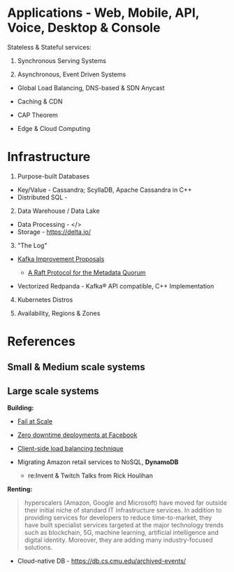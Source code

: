 # Applications - Web, Mobile, API, Voice, Desktop & Console

Stateless & Stateful services: 

1. Synchronous Serving Systems

2. Asynchronous, Event Driven Systems

* Global Load Balancing, DNS-based & SDN Anycast

* Caching & CDN

* CAP Theorem

* Edge & Cloud Computing

# Infrastructure
 
1. Purpose-built Databases

* Key/Value - Cassandra; ScyllaDB, Apache Cassandra in C++
* Distributed SQL - 

2. Data Warehouse / Data Lake

* Data Processing - </>
* Storage - https://delta.io/

3. "The Log"

* [Kafka Improvement Proposals](https://cwiki.apache.org/confluence/display/KAFKA/Kafka+Improvement+Proposals)
  * [A Raft Protocol for the Metadata Quorum](https://cwiki.apache.org/confluence/display/KAFKA/KIP-595%3A+A+Raft+Protocol+for+the+Metadata+Quorum)
  
* Vectorized Redpanda - Kafka® API compatible, C++ Implementation
 
4. Kubernetes Distros

5. Availability, Regions & Zones

# References

## Small & Medium scale systems

## Large scale systems

**Building:**
* [Fail at Scale](https://queue.acm.org/detail.cfm?id=2839461)
* [Zero downtime deployments at Facebook](https://dl.acm.org/doi/abs/10.1145/3387514.3405885)

* [Client-side load balancing technique](https://blog.twitter.com/engineering/en_us/topics/infrastructure/2019/daperture-load-balancer.html)

* Migrating Amazon retail services to NoSQL, **DynamoDB**
  * re:Invent & Twitch Talks from Rick Houlihan 
  
**Renting:**

> hyperscalers (Amazon, Google and Microsoft) have moved far outside their initial niche of standard IT infrastructure services. In addition to providing services for developers to reduce time-to-market, they have built specialist services targeted at the major technology trends such as blockchain, 5G, machine learning, artificial intelligence and digital identity. Moreover, they are adding many industry-focused solutions.

* Cloud-native DB - https://db.cs.cmu.edu/archived-events/
